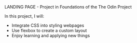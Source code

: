 LANDING PAGE - Project in Foundations of the The Odin Project

In this project, I will:
- Integrate CSS into styling webpages
- Use flexbox to create a custom layout
- Enjoy learning and applying new things